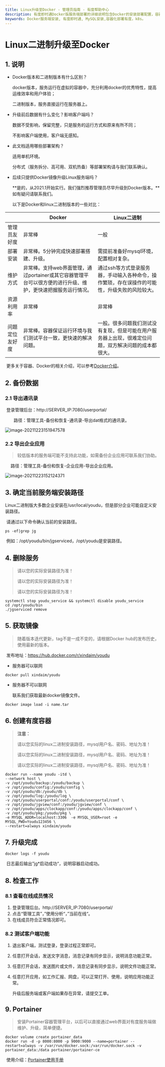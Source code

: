 ```yaml
---
title: Linux升级至Docker - 管理员指南 - 有度帮助中心
description: 有度即时通Docker版服务端部署的详细说明包含Docker的安装部署配置，容器、镜像管理，升级更新。
keywords: Docker服务端安装, 有度即时通, MySQL安装,容器化部署有度，k8s。
---
```


# Linux二进制升级至Docker

## 1. 说明

- Docker版本和二进制版本有什么区别？

  docker版本，服务运行在虚拟的容器中，充分利用docker的优秀特性，提高运维效率和用户体验；

  二进制版本，服务直接运行在服务器上。

- 升级前后数据有什么变化？影响客户端吗？

  数据不受影响，保留完整，只是服务的运行方式和原来有所不同；

  不影响客户端使用，客户端无感知。

- 此文档适用哪些部署架构？

  适用单机环境。

  分布式（服务拆分、高可用、双机热备）等部署架构请与我们联系确认。

- 后续只提供Docker镜像升级Linux服务端吗？

  **是的，从2021.1开始实行。我们强烈推荐管理员尽早升级到Docker版本。**如有疑问请联系我们。

  

  以下是Docker和linux二进制版本的一些对比：

|                | Docker                                                       | Linux二进制                                                  |
| -------------- | ------------------------------------------------------------ | ------------------------------------------------------------ |
| 管理员友好度   | 非常棒                                                       | 一般                                                         |
| 部署安装       | 非常棒。5分钟完成快速部署搭建、升级。                        | 需提前准备好mysql环境，配置相对复杂。                        |
| 维护方式       | 非常棒。支持web界面管理，通过portainer或其它容器管理平台可以很方便的进行升级、维护，更快速把握服务运行情况。 | 通过ssh等方式登录服务器，手动输入各种命令，操作繁琐，存在误操作的可能性，升级失败的风险较大。 |
| 资源利用率     | 非常棒                                                       | 非常棒                                                       |
| 问题定位友好度 | 非常棒。容器保证运行环境与我们测试平台一致，更快速的解决问题。 | 一般。很多问题我们测试没有复现，但是可能在用户服务器上出现，很难定位问题，双方解决问题的成本都很大。 |

​		更多关于容器、Docker的相关介绍，可以参考[Docker介绍](a01_00021.md#1)。

## 2. 备份数据

### 2.1 导出通讯录

​		登录管理后台：http://SERVER_IP:7080/userportal/

　　路径：管理工具-备份和恢复-通讯录-导出dat格式的通讯录。

![image-20211223151947578](res/a01_00025/image-20211223151947578.png)

### 2.2 导出企业应用

> 较低版本的服务端可能不支持此功能，如需备份企业应用可联系我们协助。

​		　路径：管理工具-备份和恢复-企业应用-导出企业应用。

![image-20211223152124371](res/a01_00025/image-20211223152124371.png)

## 3. 确定当前服务端安装路径

​		Linux二进制版大多数企业安装在/usr/local/youdu，但是部分企业可能自定义安装路径。

​		请通过以下命令确认当前的安装路径。

```
ps -ef|grep jg
```

​		例如：/opt/youdu/bin/jgserviced，/opt/youdu是安装路径。

## 4. 删除服务

> 请以您的实际安装路径为准！
>
> 请以您的实际安装路径为准！
>
> 请以您的实际安装路径为准！

```
systemctl stop youdu_service && systemctl disable youdu_service
cd /opt/youdu/bin
./jgserviced remove
```

## 5. 获取镜像

> 随着版本迭代更新，tag不是一成不变的，请根据Docker hub的发布历史，使用最新的版本。

​		发布地址：https://hub.docker.com/r/xindaim/youdu

- 服务器可以联网

```
docker pull xindaim/youdu
```

- 服务器不可以联网

  联系我们获取最新docker镜像文件。

```
docker image load -i name.tar
```

## 6. 创建有度容器

> **注意：**
>
> 请以您实际的linux二进制安装路径，mysql用户名、密码、地址为准！
>
> 请以您实际的linux二进制安装路径，mysql用户名、密码、地址为准！
>
> 请以您实际的linux二进制安装路径，mysql用户名、密码、地址为准！

```
docker run --name youdu -itd \
--network host \
-v /opt/youdu/backup:/youdu/backup \
-v /opt/youdu/config:/youdu/config \
-v /opt/youdu/db:/youdu/db \
-v /opt/youdu/log:/youdu/log \
-v /opt/youdu/userportal/conf:/youdu/userportal/conf \
-v /opt/youdu/jgview/conf:/youdu/jgview/conf \
-v /opt/youdu/apps/clockapp/conf:/youdu/apps/clockapp/conf \
-v /opt/youdu/pkg:/youdu/pkg \
-e MYSQL_ADDR=localhost:3306  -e MYSQL_USER=root -e MYSQL_PWD=Youdu123456 \
--restart=always xindaim/youdu
```

## 7. 升级完成

```
docker logs -f youdu
```

​		日志最后输出”jg*启动成功“，说明容器启动成功。

## 8. 检查工作

### 8.1 查看在线成员情况

1. 登录管理后台。http://SERVER_IP:7080/userportal/
2. 点击“管理工具”，”使用分析“，”当前在线“。
3. 在线成员符合正常情况即可。

### 8.2 测试客户端功能

1. 退出客户端，测试登录，登录过程正常即可。

2. 任意打开会话，发送文字消息，消息记录有同步显示，说明消息功能正常。

3. 任意打开会话，发送图片或文件，消息记录有同步显示，说明文件功能正常。

4. 任意打开应用，如工作汇报、网盘，可以正常打开、使用，说明应用功能正常。

   升级后服务端或客户端如果存在异常，请提交工单。

## 9. Portainer

> 安装Portainer容器管理平台，以后可以直接通过web界面对有度服务端做维护、升级，简单便捷。

```
docker volume create portainer_data
docker run -d -p 8000:8000 -p 9000:9000 --name=portainer --restart=always -v /var/run/docker.sock:/var/run/docker.sock -v portainer_data:/data portainer/portainer-ce	
```

​		使用介绍：[Portainer使用手册](a01_00024.md)

